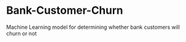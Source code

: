 # Bank-Customer-Churn
Machine Learning model for determining whether bank customers will churn or not
